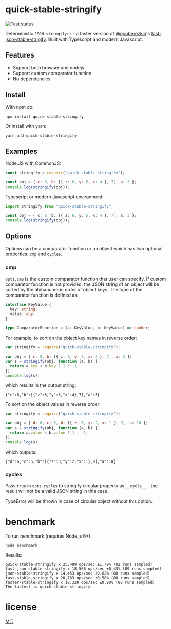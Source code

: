 # quick-stable-stringify

![Test status](https://github.com/sxwei123/quick-stable-stringify/workflows/Coverage/badge.svg)

Deterministic `JSON.stringify()` - a faster version of [@epoberezkin](https://github.com/epoberezkin)'s [fast-json-stable-strigify](https://github.com/epoberezkin/fast-json-stable-stringify). Built with Typescript and modern Javascript.

## Features

- Support both browser and nodejs
- Support custom comparator function
- No dependencies

## Install

With npm do:

```
npm install quick-stable-stringify
```

Or install with yarn:

```
yarn add quick-stable-stringify
```

## Examples

Node.JS with CommonJS:

```js
const stringify = require("quick-stable-stringify");

const obj = { c: 8, b: [{ z: 6, y: 5, x: 4 }, 7], a: 3 };
console.log(stringify(obj));
```

Typescript or modern Javascript environment:

```ts
import stringify from "quick-stable-stringify";

const obj = { c: 8, b: [{ z: 6, y: 5, x: 4 }, 7], a: 3 };
console.log(stringify(obj));
```

## Options

Options can be a comparator function or an object which has two optional properties: `cmp` and `cycles`.

### cmp

`opts.cmp` is the custom comparator function that user can specify. If custom comparator function is not provided, the JSON string of an object will be sorted by the alphanumeric order of object keys.
The type of the comparator function is defined as:

```ts
interface KeyValue {
  key: string;
  value: any;
}

type ComparatorFunction = (a: KeyValue, b: KeyValue) => number;
```

For example, to sort on the object key names in reverse order:

```js
var stringify = require("quick-stable-stringify");

var obj = { c: 8, b: [{ z: 6, y: 5, x: 4 }, 7], a: 3 };
var s = stringify(obj, function (a, b) {
  return a.key < b.key ? 1 : -1;
});
console.log(s);
```

which results in the output string:

```
{"c":8,"b":[{"z":6,"y":5,"x":4},7],"a":3}
```

To sort on the object values in reverse order:

```js
var stringify = require("quick-stable-stringify");

var obj = { d: 6, c: 5, b: [{ z: 3, y: 2, x: 1 }, 9], a: 10 };
var s = stringify(obj, function (a, b) {
  return a.value < b.value ? 1 : -1;
});
console.log(s);
```

which outputs:

```
{"d":6,"c":5,"b":[{"z":3,"y":2,"x":1},9],"a":10}
```

### cycles

Pass `true` in `opts.cycles` to stringify circular property as `__cycle__` - the result will not be a valid JSON string in this case.

TypeError will be thrown in case of circular object without this option.

# benchmark

To run benchmark (requires Node.js 6+):

```
node benchmark
```

Results:

```
quick-stable-stringify x 25,499 ops/sec ±1.79% (82 runs sampled)
fast-json-stable-stringify x 18,566 ops/sec ±0.43% (89 runs sampled)
json-stable-stringify x 14,453 ops/sec ±0.62% (88 runs sampled)
fast-stable-stringify x 20,763 ops/sec ±0.58% (88 runs sampled)
faster-stable-stringify x 18,320 ops/sec ±0.90% (88 runs sampled)
The fastest is quick-stable-stringify
```

# license

[MIT](https://github.com/epoberezkin/fast-json-stable-stringify/blob/master/LICENSE)
